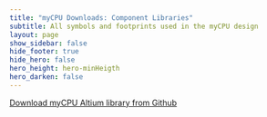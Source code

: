 ```yaml
---
title: "myCPU Downloads: Component Libraries"
subtitle: All symbols and footprints used in the myCPU design
layout: page
show_sidebar: false
hide_footer: true
hide_hero: false
hero_height: hero-minHeigth
hero_darken: false
---
```


<a class="button is-primary is-light" href="https://github.com/mylabpcb/myCPU/tree/bdcd2878bd70ab25a654d19c5ac2411b106ae676/Altium" target="_blank">Download myCPU Altium library from Github</a>
